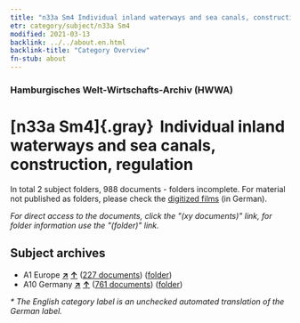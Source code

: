 ```yaml
---
title: "n33a Sm4 Individual inland waterways and sea canals, construction, regulation"
etr: category/subject/n33a Sm4
modified: 2021-03-13
backlink: ../../about.en.html
backlink-title: "Category Overview"
fn-stub: about
---
```


### Hamburgisches Welt-Wirtschafts-Archiv (HWWA)
# [n33a Sm4]{.gray}&#8201; Individual inland waterways and sea canals, construction, regulation&#160; 





In total 2 subject folders, 988 documents - folders incomplete.
For material not published as folders, please check the [digitized films](/film/h1_sh) (in German).

_For direct access to the documents, click the "(xy documents)" link, for folder information use the "(folder)" link._

## Subject archives


- A1 Europe [**&nearr;**](../../../geo/i/140892/about.en.html "Europe (all folders)") [**&uarr;**](../../../geo/about.en.html#A1 "Country category system") (<a href="https://pm20.zbw.eu/dfgview/sh/140892,145655" title="about: Europe : Individual inland waterways and sea canals, construction, regulation" target="_blank">227 documents</a>) ([folder](../../../../folder/sh/1408xx/140892/1456xx/145655/about.en.html))
- A10 Germany [**&nearr;**](../../../geo/i/126128/about.en.html "Germany (all folders)") [**&uarr;**](../../../geo/about.en.html#A10 "Country category system") (<a href="https://pm20.zbw.eu/dfgview/sh/126128,145655" title="about: Germany : Individual inland waterways and sea canals, construction, regulation" target="_blank">761 documents</a>) ([folder](../../../../folder/sh/1261xx/126128/1456xx/145655/about.en.html))


_* The English category label is an unchecked automated translation of the German label._

